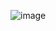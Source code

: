 
<!-- <img src="https://github.com/Jood80/adminjs-abc/assets/56412800/80f53e82-3f69-44af-ad96-5288cca4b216" height=600 width=800 /> -->

![image](https://github.com/Jood80/adminjs-abc/assets/56412800/c0438e21-4947-4642-8ad3-3c30d271204c)

